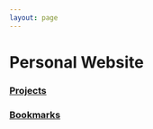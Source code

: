 ```yaml
---
layout: page
---
```

# Personal Website

### [Projects](https://github.com/4383/)

### [Bookmarks](https://4383.github.com/bookmarks)
